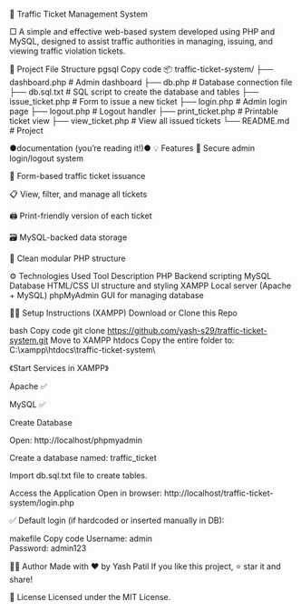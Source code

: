 🚓 Traffic Ticket Management System

□ A simple and effective web-based system developed using PHP and MySQL, designed to assist traffic authorities in managing, issuing, and viewing traffic violation tickets.

📁 Project File Structure
pgsql
Copy code
📦 traffic-ticket-system/
├── dashboard.php        # Admin dashboard
├── db.php               # Database connection file
├── db.sql.txt           # SQL script to create the database and tables
├── issue_ticket.php     # Form to issue a new ticket
├── login.php            # Admin login page
├── logout.php           # Logout handler
├── print_ticket.php     # Printable ticket view
├── view_ticket.php      # View all issued tickets
└── README.md            # Project 

●documentation (you’re reading it!)●
💡 Features
🔐 Secure admin login/logout system

🧾 Form-based traffic ticket issuance

📋 View, filter, and manage all tickets

🖨️ Print-friendly version of each ticket

🗃️ MySQL-backed data storage

🧩 Clean modular PHP structure

⚙️ Technologies Used
Tool	Description
PHP	Backend scripting
MySQL	Database
HTML/CSS	UI structure and styling
XAMPP	Local server (Apache + MySQL)
phpMyAdmin	GUI for managing database

🧑‍💻 Setup Instructions (XAMPP)
Download or Clone this Repo

bash
Copy code
git clone https://github.com/yash-s29/traffic-ticket-system.git
Move to XAMPP htdocs
Copy the entire folder to:
C:\xampp\htdocs\traffic-ticket-system\

《Start Services in XAMPP》

Apache ✅

MySQL ✅

Create Database

Open: http://localhost/phpmyadmin

Create a database named: traffic_ticket

Import db.sql.txt file to create tables.

Access the Application
Open in browser:
http://localhost/traffic-ticket-system/login.php

✅ Default login (if hardcoded or inserted manually in DB):

makefile
Copy code
Username: admin  
Password: admin123

🙋‍♂️ Author
Made with ❤️ by Yash Patil
If you like this project, ⭐ star it and share!

📄 License
Licensed under the MIT License.




